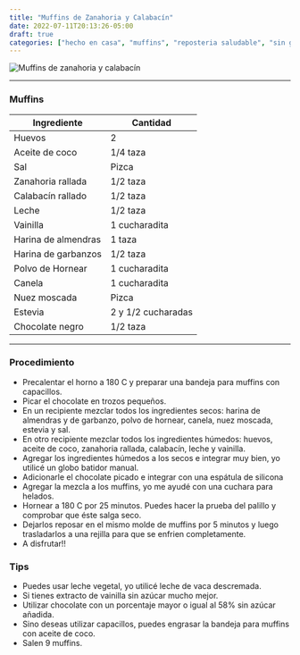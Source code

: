 ```yaml
---
title: "Muffins de Zanahoria y Calabacín"
date: 2022-07-11T20:13:26-05:00
draft: true
categories: ["hecho en casa", "muffins", "reposteria saludable", "sin gluten"]
---
```

![Muffins de zanahoria y calabacín](../../images/muffins_zanahoria_calabacin.jpg)
___
### Muffins

| Ingrediente | Cantidad |
| ----------- | ----------- |
| Huevos | 2 |
| Aceite de coco | 1/4 taza |
| Sal | Pizca |
| Zanahoria rallada | 1/2 taza |
| Calabacín rallado | 1/2 taza |
| Leche | 1/2 taza|
| Vainilla | 1 cucharadita|
| Harina de almendras | 1 taza|
| Harina de garbanzos | 1/2 taza|
| Polvo de Hornear | 1 cucharadita|
| Canela | 1 cucharadita|
| Nuez moscada | Pizca |
| Estevia | 2 y 1/2 cucharadas|
| Chocolate negro | 1/2 taza|



___

### Procedimiento 
- Precalentar el horno a 180 C y preparar una bandeja para muffins con capacillos.
- Picar el chocolate en trozos pequeños.
- En un recipiente mezclar todos los ingredientes secos: harina de almendras y de garbanzo, polvo de hornear, canela, nuez moscada, estevia y sal.
- En otro recipiente mezclar todos los ingredientes húmedos: huevos, aceite de coco, zanahoria rallada, calabacín, leche y vainilla.
- Agregar los ingredientes húmedos a los secos e integrar muy bien, yo utilicé un globo batidor manual.
- Adicionarle el chocolate picado e integrar con una espátula de silicona
- Agregar la mezcla a los muffins, yo me ayudé con una cuchara para helados.
- Hornear a 180 C por 25 minutos. Puedes hacer la prueba del palillo y comprobar que éste salga seco.
- Dejarlos reposar en el mismo molde de muffins por 5 minutos y luego trasladarlos a una rejilla para que se enfrien completamente.
- A disfrutar!!

### Tips 
- Puedes usar leche vegetal, yo utilicé leche de vaca descremada.
- Si tienes extracto de vainilla sin azúcar mucho mejor.
- Utilizar chocolate con un porcentaje mayor o igual al 58% sin azúcar añadida.
- Sino deseas utilizar capacillos, puedes engrasar la bandeja para muffins con aceite de coco.
- Salen 9 muffins.


